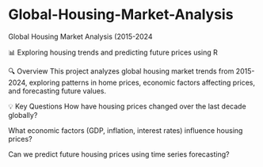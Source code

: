 # Global-Housing-Market-Analysis

Global Housing Market Analysis (2015-2024

📊 Exploring housing trends and predicting future prices using R

🔍 Overview
This project analyzes global housing market trends from 2015-2024, exploring patterns in home prices, economic factors affecting prices, and forecasting future values.

💡 Key Questions
How have housing prices changed over the last decade globally?

What economic factors (GDP, inflation, interest rates) influence housing prices?

Can we predict future housing prices using time series forecasting?

